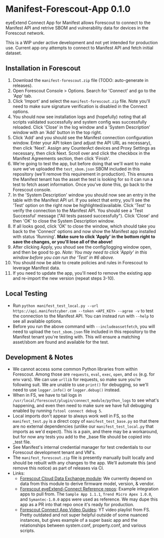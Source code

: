 # Manifest-Forescout-App 0.1.0
eyeExtend Connect App for Manifest allows Forescout to connect to the Manifest API and retrive SBOM and vulnerability data for devices in the Forescout network.

This is a WIP under active development and not yet intended for production use. Current app ony attempts to connect to Manifest API and fetch initial dataset.


## Installation in Forescout
1. Download the `manifest-forescout.zip` file (TODO: auto-generate in releases).
2. Open Forescout Console > Options. Search for 'Connect' and go to the 'App' tab.
3. Click 'Import' and select the `manifest-forescout.zip` file. Note you'll need to make sure signature verification is disabled in the Connect options.
4. You should now see installation logs and (hopefully) noting that all scripts validated successfully and system config was successfully reloaded. Click 'Close' in the log window and a 'System Description' window with an 'Add' button in the top right.
4. Click 'Add' and you should see the Manifest connection configuration window. Enter your API token (and adjust the API URL as necessary), then click 'Next'. Assign any CounterAct devices and Proxy Settings as necessary, then click Next. Scroll over and click the checkbox in the Manifest Agreements section, then click 'Finish'.
5. We're going to test the app, but before doing that we'll want to make sure we've uploaded the `test_sbom.json` SBOM included in this repository (we'll remove this requirement in production). This ensures the Manifest tenant has the asset the test is looking for so it can run a test to fetch asset information. Once you've done this, go back to the Forescout console.
7. In the 'System Description' window you should now see an entry in the table with the Manifest API url. If you select that entry, you'll see the 'Test' option on the right now be highlighted/available. Click 'Test' to verify the connection to the Manifest API. You should see a 'Test Successful' message ("All tests passed successfully"). Click 'Close' and then 'OK' to close the System Description window.
8. If all looks good, click 'OK' to close the window, which should take you back to the 'Connect' options and now show the Manifest app installed with status 'Running'. **Make sure to click 'Apply' in the bottom right to save the changes, or you'll lose all of the above!**
9. After clicking Apply, you shoud see the config/logging window open, and then be good to go. *Note: You may need to click 'Apply' in this window before you can run the 'Test' in #6 above.*
10. You should now be able to create policies and rules in Forescout to leverage Manifest data.
11. If you need to update the app, you'll need to remove the existing app and re-import the new version (repeat steps 3-10).


## Local Testing
- Run `python manifest_test_local.py --url https://api.manifestcyber.com --token <API_KEY> --agree -v` to test the connection to the Manifest API. You can instead run with `--help` to see all available options.
- Before you run the above command with `--includeassetfetch`, you will need to upload the `test_sbom.json` file included in this repository to the Manifest tenant you're testing with. This will ensure a matching asset/sbom are found and available for the test.

## Development & Notes
- We cannot access some common Python libraries from within Forescout. Among those are `requests`, `eval`, `exec`, `open`, and `os` (e.g. for env vars). We can use `urllib` for requests, so make sure you're following suit. We are unable to use `print()` for debugging, so we'll need to use `logger.info()` or `logger.debug()` instead.
- When in FS, we have to tail logs in `/usr/local/forescout/plugin/connect_module/python_logs` to see what's happening, and even then need to make sure we have full debugging enabled by running `fstool connect debug 5`. 
- Local imports don't appear to always work well in FS, so the `manifest_test.py` is a direct copy of `manifest_test_base.py` so that there are no external dependencies (unlike our `manifest_test_local.py` that imports as we'd expect). This is a pain, and there may be a workaround, but for now any tests you add to the _base file should be copied into _test file.
- See Manifest's internal credential manager for test credentials to our Forescout development tenant and VM's.
- The `manifest_forescout.zip` file is presently manually built locally and should be rebuilt with any changes to the app. We'll automate this (and remove this notice) as part of releases via CI.
- Links:
  - [Forescout Cloud Data Exchange module](https://docs.forescout.com/bundle/cloud-data-exchange-plugin-v1-0-6-h/page/about-the-cde-integration.html): We currently depend on data from this module to derive firmware model, version, & vendor.
  - [Forescout eyeExtend-Connect Reference repos](https://github.com/Forescout/eyeExtend-Connect/tree/master): Example integration apps to pull from. The `Sample App 1.1.1`, `Trend Micro Apex 1.0.0`, and `Symantec-1.0.0` apps were used as reference. We may dupe this app as a PR into that repo once it's ready for production.
  - [Forescout Connect App Video Guides](https://www.youtube.com/watch?v=kFyLVD8q8yE&list=PL2HYJud3zBqcjUoiJzVG33_ubuRqv3crQ): YT video playlist from FS. Pretty outdated and not super helpful outside of some nuanced instances, but gives example of a super basic app and the relationships between system.conf, property.conf, and various scripts.
